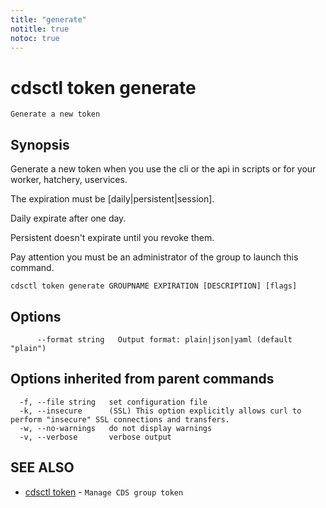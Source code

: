 ```yaml
---
title: "generate"
notitle: true
notoc: true
---
```

# cdsctl token generate

`Generate a new token`

## Synopsis


Generate a new token when you use the cli or the api in scripts or for your worker, hatchery, uservices.

The expiration must be [daily|persistent|session].

Daily expirate after one day.

Persistent doesn't expirate until you revoke them.

Pay attention you must be an administrator of the group to launch this command.
	

```
cdsctl token generate GROUPNAME EXPIRATION [DESCRIPTION] [flags]
```

## Options

```
      --format string   Output format: plain|json|yaml (default "plain")
```

## Options inherited from parent commands

```
  -f, --file string   set configuration file
  -k, --insecure      (SSL) This option explicitly allows curl to perform "insecure" SSL connections and transfers.
  -w, --no-warnings   do not display warnings
  -v, --verbose       verbose output
```

## SEE ALSO

* [cdsctl token](/docs/components/cdsctl/token/)	 - `Manage CDS group token`

